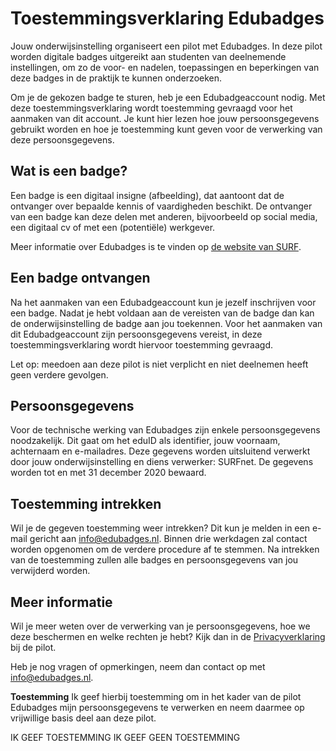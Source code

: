 # Toestemmingsverklaring Edubadges
Jouw onderwijsinstelling organiseert een pilot met Edubadges. In deze pilot worden digitale badges uitgereikt aan studenten van deelnemende instellingen, om zo de voor- en nadelen, toepassingen en beperkingen van deze badges in de praktijk te kunnen onderzoeken.

Om je de gekozen badge te sturen, heb je een Edubadgeaccount nodig. Met deze toestemmingsverklaring wordt toestemming gevraagd voor het aanmaken van dit account.  Je kunt hier lezen hoe jouw persoonsgegevens gebruikt worden en hoe je toestemming kunt geven voor de verwerking van deze persoonsgegevens.

## Wat is een badge? 
Een badge is een digitaal insigne (afbeelding), dat aantoont dat de ontvanger over bepaalde kennis of vaardigheden beschikt. De ontvanger van een badge kan deze delen met anderen, bijvoorbeeld op social media, een digitaal cv of met een (potentiële) werkgever.

Meer informatie over Edubadges is te vinden op [de website van SURF](https://www.surf.nl/innovatieprojecten/onderwijsinnovatie-met-ict/edubadges-en-microcredentialing.html).

## Een badge ontvangen
Na het aanmaken van een Edubadgeaccount kun je jezelf inschrijven voor een badge. Nadat je hebt voldaan aan de vereisten van de badge dan kan de onderwijsinstelling de badge aan jou toekennen. Voor het aanmaken van dit Edubadgeaccount zijn persoonsgegevens vereist, in deze toestemmingsverklaring wordt hiervoor toestemming gevraagd.

Let op: meedoen aan deze pilot is niet verplicht en niet deelnemen heeft geen verdere gevolgen.

## Persoonsgegevens
Voor de technische werking van Edubadges zijn enkele persoonsgegevens noodzakelijk. Dit gaat om het eduID als identifier, jouw voornaam, achternaam en e-mailadres.
Deze gegevens worden uitsluitend verwerkt door jouw onderwijsinstelling en diens verwerker: SURFnet. De gegevens worden tot en met 31 december 2020 bewaard.

## Toestemming intrekken
Wil je de gegeven toestemming weer intrekken? Dit kun je melden in een e-mail gericht aan [info@edubadges.nl](mailto:info@edubadges.nl). Binnen drie werkdagen zal contact worden opgenomen om de verdere procedure af te stemmen. Na intrekken van de toestemming zullen alle badges en persoonsgegevens van jou verwijderd worden.

## Meer informatie
Wil je meer weten over de verwerking van je persoonsgegevens, hoe we deze beschermen en welke rechten je hebt? Kijk dan in de [Privacyverklaring](https://pilot.edubadges.nl/public/privacy-policy) bij de pilot.

Heb je nog vragen of opmerkingen, neem dan contact op met [info@edubadges.nl](mailto:info@edubadges.nl).

**Toestemming**
Ik geef hierbij toestemming om in het kader van de pilot Edubadges mijn persoonsgegevens te verwerken en neem daarmee op vrijwillige basis deel aan deze pilot. 

IK GEEF TOESTEMMING					IK GEEF GEEN TOESTEMMING
